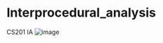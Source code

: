 # Interprocedural_analysis
CS201 IA
![image](https://user-images.githubusercontent.com/115338042/224440201-b2783ac0-381c-407b-bf69-4ce1553ee76c.png)
